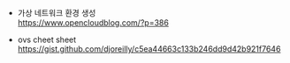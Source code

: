 * 가상 네트워크 환경 생성<br>
https://www.opencloudblog.com/?p=386

* ovs cheet sheet<br>
https://gist.github.com/djoreilly/c5ea44663c133b246dd9d42b921f7646
